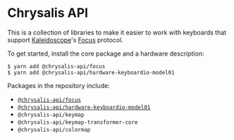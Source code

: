 Chrysalis API
=============

This is a collection of libraries to make it easier to work with keyboards that support [Kaleidoscope][kaleidoscope]'s [Focus][kaleidoscope:focus] protocol.

 [kaleidoscope]: https://github.com/keyboardio/Kaleidoscope
 [kaleidoscope:focus]: https://github.com/keyboardio/Kaleidoscope/blob/master/doc/plugin/FocusSerial.md

To get started, install the core package and a hardware description:

```
$ yarn add @chrysalis-api/focus
$ yarn add @chrysalis-api/hardware-keyboardio-model01
```

Packages in the repository include:
 - [`@chrysalis-api/focus`](focus.md)
 - [`@chrysalis-api/hardware-keyboardio-model01`](hardware-keyboardio-model01.md)
 - `@chrysalis-api/keymap`
 - `@chrysalis-api/keymap-transformer-core`
 - `@chrysalis-api/colormap`
